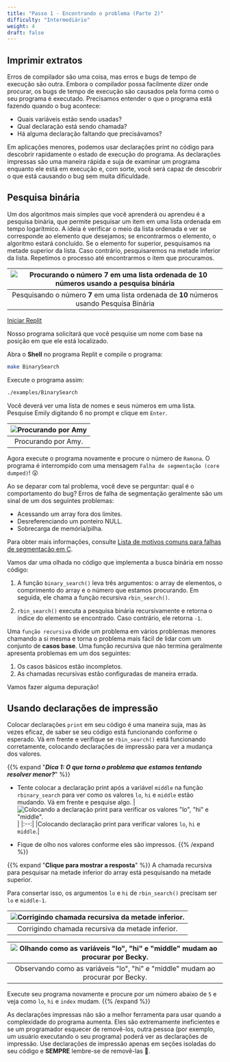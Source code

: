 ```yaml
---
title: "Passo 1 - Encontrando o problema (Parte 2)"
difficulty: "Intermediário"
weight: 4
draft: false
---
```


## Imprimir extratos

Erros de compilador são uma coisa, mas erros e bugs de tempo de execução são outra. Embora o compilador possa facilmente dizer onde procurar, os bugs de tempo de execução são causados pela forma como o seu programa é executado. Precisamos entender o que o programa está fazendo quando o bug acontece:
- Quais variáveis estão sendo usadas?
- Qual declaração está sendo chamada?
- Há alguma declaração faltando que precisávamos?

Em aplicações menores, podemos usar declarações print no código para descobrir rapidamente o estado de execução do programa. As declarações impressas são uma maneira rápida e suja de examinar um programa enquanto ele está em execução e, com sorte, você será capaz de descobrir o que está causando o bug sem muita dificuldade.

## Pesquisa binária

Um dos algoritmos mais simples que você aprenderá ou aprendeu é a pesquisa binária, que permite pesquisar um item em uma lista ordenada em tempo logarítmico. A ideia é verificar o meio da lista ordenada e ver se corresponde ao elemento que desejamos; se encontrarmos o elemento, o algoritmo estará concluído. Se o elemento for superior, pesquisamos na metade superior da lista. Caso contrário, pesquisaremos na metade inferior da lista. Repetimos o processo até encontrarmos o item que procuramos.

|![Procurando o número 7 em uma lista ordenada de 10 números usando a pesquisa binária](../resources/binary_search.svg)|
|:--:|
|Pesquisando o número **7** em uma lista ordenada de **10** números usando Pesquisa Binária |

<a class="my-2 mx-4 btn btn-info" href="https://replit.com/@nuevofoundation/Debugging-Samples-C" target="_blank">Iniciar Replit</a>

Nosso programa solicitará que você pesquise um nome com base na posição em que ele está localizado.

Abra o **Shell** no programa Replit e compile o programa:
``` bash
make BinarySearch
```

Execute o programa assim:
``` bash
./examples/BinarySearch
```

Você deverá ver uma lista de nomes e seus números em uma lista. Pesquise Emily digitando 6 no prompt e clique em `Enter`.

|![Procurando por Amy](../resources/debugging_process_searching_for_amy.svg)|
|:--:|
|Procurando por Amy.|

Agora execute o programa novamente e procure o número de `Ramona`. O programa é interrompido com uma mensagem `Falha de segmentação (core dumped)`! 😮

Ao se deparar com tal problema, você deve se perguntar: qual é o comportamento do bug?
Erros de falha de segmentação geralmente são um sinal de um dos seguintes problemas:
- Acessando um array fora dos limites.
- Desreferenciando um ponteiro NULL.
- Sobrecarga de memória/pilha.

Para obter mais informações, consulte [Lista de motivos comuns para falhas de segmentação em C](https://www.tutorialspoint.com/List-of-Common-Reasons-for-Segmentation-Faults-in-C-Cplusplus#:~:text=List%20of%20Common%20Reasons%20for%20Segmentation%20Faults%20in,7%20Stack%20overflow%208%20Writing%20to%20read-only%20memory).

Vamos dar uma olhada no código que implementa a busca binária em nosso código:

1. A função `binary_search()` leva três argumentos: o array de elementos, o comprimento do array e o número que estamos procurando. Em seguida, ele chama a função recursiva `rbin_search()`.

2. `rbin_search()` executa a pesquisa binária recursivamente e retorna o índice do elemento se encontrado. Caso contrário, ele retorna `-1`.

Uma `função recursiva` divide um problema em vários problemas menores chamando a si mesma e torna o problema mais fácil de lidar com um conjunto de **casos base**. Uma função recursiva que não termina geralmente apresenta problemas em um dos seguintes:

1. Os casos básicos estão incompletos.
2. As chamadas recursivas estão configuradas de maneira errada.

Vamos fazer alguma depuração!

## Usando declarações de impressão

Colocar declarações `print` em seu código é uma maneira suja, mas às vezes eficaz, de saber se seu código está funcionando conforme o esperado. Vá em frente e verifique se `rbin_search()` está funcionando corretamente, colocando declarações de impressão para ver a mudança dos valores.

{{% expand "***Dica 1: O que torna o problema que estamos tentando resolver menor?***" %}}
- Tente colocar a declaração print após a variável `middle` na função `rbinary_search` para ver como os valores `lo`, `hi` e `middle` estão mudando. Vá em frente e pesquise algo.
|![Colocando a declaração print para verificar os valores "lo", "hi" e "middle".](../resources/debugging_process_print_statement.svg)|
|:--:|
|Colocando declaração print para verificar valores `lo`, `hi` e `middle`.|

- Fique de olho nos valores conforme eles são impressos.
{{% /expand %}}

{{% expand "**Clique para mostrar a resposta**" %}}
A chamada recursiva para pesquisar na metade inferior do array está pesquisando na metade superior.

Para consertar isso, os argumentos `lo` e `hi` de `rbin_search()` precisam ser `lo` e `middle-1`.

|![Corrigindo chamada recursiva da metade inferior.](../resources/debugging_process_fixing_lowerhalf_search.svg)|
|:--:|
|Corrigindo chamada recursiva da metade inferior.|

|![Olhando como as variáveis "lo", "hi" e "middle" mudam ao procurar por Becky.](../resources/debugging_process_searching_for_becky.svg)|
|:--:|
|Observando como as variáveis "lo", "hi" e "middle" mudam ao procurar por Becky.|

Execute seu programa novamente e procure por um número abaixo de `5` e veja como `lo`, `hi` e `index` mudam.
{{% /expand %}}
<br/>

As declarações impressas não são a melhor ferramenta para usar quando a complexidade do programa aumenta. Eles são extremamente ineficientes e se um programador esquecer de removê-los, outra pessoa (por exemplo, um usuário executando o seu programa) poderá ver as declarações de impressão. Use declarações de impressão apenas em seções isoladas do seu código e **SEMPRE** lembre-se de removê-las 🙂.
